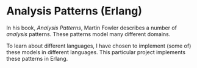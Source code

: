 Analysis Patterns (Erlang)
==========================

In his book, _Analysis Patterns_, Martin Fowler describes a number of
*analysis* patterns. These patterns model many different domains.

To learn about different languages, I have chosen to implement (some
of) these models in different languages. This particular project
implements these patterns in Erlang.

